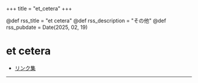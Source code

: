 +++
title = "et_cetera"
+++

@def rss_title = "et cetera"
@def rss_description = "その他"
@def rss_pubdate = Date(2025, 02, 19)

# et cetera

* [リンク集](/et_cetera/links/)

---